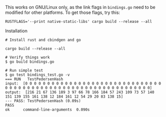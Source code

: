 
This works on GNU/Linux only, as the link flags in `bindings.go` need to be modified for other platforms.  To get those flags, try this:

```
RUSTFLAGS='--print native-static-libs' cargo build --release --all
```

Installation

```
# Install rust and cbindgen and go

cargo build --release --all

# Verify things work
$ go build bindings.go

# Run simple test
$ go test bindings_test.go -v
=== RUN   TestPedersenHash
input:  [0 0 0 0 0 0 0 0 0 0 0 0 0 0 0 0 0 0 0 0 0 0 0 0 0 0 0 0 0 0 0 0 0 0 0 0 0 0 0 0 0 0 0 0 0 0 0 0 0 0 0 0 0 0 0 0 0 0 0 0 0 0 0 0]
output:  [216 21 67 136 189 3 97 66 78 166 184 57 243 109 73 57 140 151 139 155 161 138 12 184 161 12 54 29 20 83 138 15]
--- PASS: TestPedersenHash (0.09s)
PASS
ok      command-line-arguments  0.090s
```
